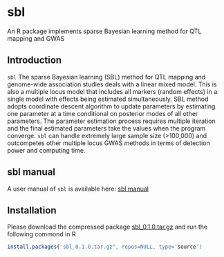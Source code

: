 # sbl
An R package implements sparse Bayesian learning method for QTL mapping and GWAS

## Introduction

`sbl`  The sparse Bayesian learning (SBL) method for QTL mapping and genome-wide association studies deals with a linear mixed model. This
is also a multiple locus model that includes all markers (random effects) in a single model with effects being estimated simultaneously.
SBL method adopts coordinate descent algorithm to update parameters by estimating one parameter at a time conditional on posterior modes
of all other parameters. The parameter estimation process requires multiple iteration and the final estimated parameters take the values
when the program converge. `sbl` can handle extremely large sample size (>100,000) and outcompetes other multiple locus GWAS methods in 
terms of detection power and computing time.

## sbl manual

A user manual of `sbl` is available here: [sbl manual](https://github.com/MeiyueComputBio/sbl/blob/master/sbl%20manual/sbl.tutorial.Rmd)

## Installation

Please download the compressed package [sbl_0.1.0.tar.gz](https://github.com/MeiyueComputBio/sbl/tree/master/R%20packge) and run the following commond in R

```R
install.packages('sbl_0.1.0.tar.gz", repos=NULL, type='source')
```

